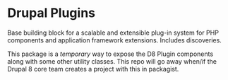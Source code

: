 Drupal Plugins
==============

Base building block for a scalable and extensible plug-in system for PHP components and application framework extensions. Includes discoveries.

This package is a *temporary* way to expose the D8 Plugin components along with some other utility classes. This repo will go away when/if the Drupal 8 core team creates a project with this in packagist.
